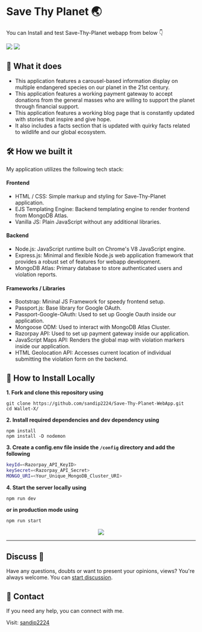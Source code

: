 # Save Thy Planet 🌏

You can Install and test Save-Thy-Planet webapp from below 👇

<p>
  <img src="https://img.shields.io/badge/MAINTAINED-YES-brightgreen?style=for-the-badge&logo=appveyor">
  <img src="https://img.shields.io/badge/WEBSITE-UP-green?style=for-the-badge&logo=appveyor">
</p>

<!-- ABOUT THE PROJECT -->

## 🎄 What it does
- This application features a carousel-based information display on multiple endangered species on our planet in the 21st century.
- This application features a working payment gateway to accept donations from the general masses who are willing to support the planet through financial support.
- This application features a working blog page that is constantly updated with stories that inspire and give hope.
- It also includes a facts section that is updated with quirky facts related to wildlife and our global ecosystem.

## 🛠 How we built it
My application utilizes the following tech stack:

#### Frontend
- HTML / CSS: Simple markup and styling for Save-Thy-Planet application.
- EJS Templating Engine: Backend templating engine to render frontend from MongoDB Atlas.
- Vanilla JS: Plain JavaScript without any additional libraries.

#### Backend
- Node.js: JavaScript runtime built on Chrome's V8 JavaScript engine.
- Express.js: Minimal and flexible Node.js web application framework that provides a robust set of features for webapp development.
- MongoDB Atlas: Primary database to store authenticated users and violation reports.

#### Frameworks / Libraries
- Bootstrap: Mininal JS Framework for speedy frontend setup.
- Passport.js: Base library for Google OAuth.
- Passport-Google-OAuth: Used to set up Google Oauth inside our application.
- Mongoose ODM: Used to interact with MongoDB Atlas Cluster.
- Razorpay API: Used to set up payment gateway inside our application.
- JavaScript Maps API: Renders the global map with violation markers inside our application.
- HTML Geolocation API: Accesses current location of individual submitting the violation form on the backend.

## 🚩 How to Install Locally

**1. Fork and clone this repository using**

   ```
   git clone https://github.com/sandip2224/Save-Thy-Planet-WebApp.git
   cd Wallet-X/
   ```  
   
**2. Install required dependencies and dev dependency using**  

   ```
   npm install
   npm install -D nodemon
   ```  

**3. Create a config.env file inside the `/config` directory and add the following**

   ```bash
   keyId=<Razorpay_API_KeyID>
   keySecret=<Razorpay_API_Secret>
   MONGO_URI=<Your_Unique_MongoDB_Cluster_URI>
   ```  
 **4. Start the server locally using**

   ```bash
   npm run dev
   ```  
   **or in production mode using**
   ```bash
   npm run start
   ```  
<div align="center">
  <img src="https://img.shields.io/badge/%20SERVER%20STARTS%20RUNNING%20ON%20PORT-3000-brightgreen?style=for-the-badge"/>
</div>

---

## Discuss 💬

Have any questions, doubts or want to present your opinions, views? You're always welcome. You can [start discussion](https://github.com/sandip2224/Wallet-X/discussions).

## 🥢 Contact
If you need any help, you can connect with me.

Visit: [sandip2224](https://linkedin.com/in/sandipan0164/)
